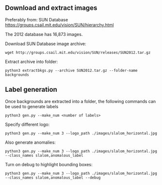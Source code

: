 



## Download and extract images
Preferably from: SUN Database https://groups.csail.mit.edu/vision/SUN/hierarchy.html

The 2012 database has 16,873 images.

Download SUN Database image archive:
```
wget http://groups.csail.mit.edu/vision/SUN/releases/SUN2012.tar.gz
```

Extract archive into folder:
```
python3 extractbkgs.py --archive SUN2012.tar.gz --folder-name backgrounds
```

## Label generation
Once backgrounds are extracted into a folder, the following commands can be used to generate labels

```
python3 gen.py --make_num <number of labels>
```

Specify different logo:
```
python3 gen.py --make_num 3 --logo_path ./images/slalom_horizontal.jpg 
```

Also generate anomalies:
```
python3 gen.py --make_num 3 --logo_path ./images/slalom_horizontal.jpg --class_names slalom,anomalous_label
```

Turn on debug to highlight bounding boxes:
```
python3 gen.py --make_num 3 --logo_path ./images/slalom_horizontal.jpg --class_names slalom,anomalous_label --debug
```